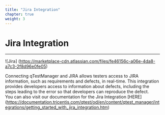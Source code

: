```yaml
---
title: "Jira Integration"
chapter: true
weight: 3
---
```


# Jira Integration
----


![Jira] (https://marketplace-cdn.atlassian.com/files/fe46156c-a06e-4da8-a7c3-2f8d96e0fe05)


Connecting qTestManager and JIRA allows testers access to JIRA information, such as requirements and defects, in real-time. This integration provides developers access to information about defects, including the steps leading to the error so that developers can reproduce the defect.  
You can also visit our documentation for the Jira Integration [HERE] (https://documentation.tricentis.com/qtest/od/en/content/qtest_manager/integrations/getting_started_with_jira_integration.htm)



